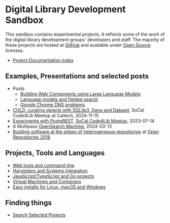 
# Digital Library Development Sandbox

This sandbox contains experimental projects. It reflects some of the work of the digital library development groups' developers and staff.  The majority of these projects are hosted at [GitHub](https://github.com/caltechlibrary") and available under [Open Source](https://en.wikipedia.org/wiki/Open_source) licenses.

- [Project Documentation Index](project_index.md "List all GitHub repositories with 'pages' enabled")

## Examples, Presentations and selected posts

- Posts
    - [Building Web Components using Large Language Models](posts/2025/03/13/Building_Web_Components_using_LLM.md)
    - [Language models and fielded search](posts/2025/04/11/language_models_and_fielded_search.md)
    - [Google Chrome DNS problems](posts/2025/04/01/Google_Chrome_DNS_problems.md)
- [COLD, curating objects with SQLite3, Deno and Dataset](https://caltechlibrary.github.io/cold/presentations/presentation1.html), SoCal Code4Lib Meetup at Caltech, 2024-11-15
- [Experiments with PostgREST](https://caltechlibrary.github.io/newt/presentation), [SoCal Code4Lib Meetup](https://www.meetup.com/code4lib-socal/events/293314880/), 2023-07-14
- A Multipass [OpenSearch Machine](https://caltechlibrary.github.io/opensearch-machine), 2024-03-13
- [Building software at the edges of heterogeneous repositories](https://caltechlibrary.github.io/or2018-building-at-the-edges/) at [Open Repositories 2018](http://www.or2018.net/)

## Projects, Tools and Languages

- [Web tools and command-line](web-and-cli-tools.md)
- [Harvesters and Systems integration](harvesters-and-system-integration.md)
- [JavaScript/TypeScript and Go projects](languages-and-tooling.md)
- [Virtual Machines and Containers](virtual-machines-and-containers.md)
- [Easy installs for Linux, macOS and Windows](installers.md "Easy install instructions for Linux, macOS and Windows for our Go based tools")

## Finding things

- [Search Selected Projects](search.md)

